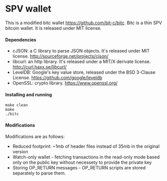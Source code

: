 # SPV wallet

This is a modified bitc wallet https://github.com/bit-c/bitc. Bitc is a thin SPV bitcoin wallet. It is released under MIT license.

#### Dependencies
- cJSON: a C library to parse JSON objects. It's released under MIT license. http://sourceforge.net/projects/cjson/
- libcurl: an http library. It's released under a MIT/X derivate license. http://curl.haxx.se/libcurl/
- LevelDB: Google's key value store, released under the BSD 3-Clause License. https://github.com/google/leveldb
- OpenSSL: crypto library. https://www.openssl.org/

#### Installing and running
```
make clean
make
./bitc
```

#### Modifications
Modifications are as follows:
- Reduced footprint: ~1mb of header files instead of 35mb in the original version
- Watch-only wallet - fetching transactions in the read-only mode based only on the public key without necessety to provide the private key
- Storing OP_RETURN messages - OP_RETURN scripts are stored separately to parse them.
